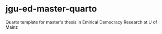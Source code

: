 # jgu-ed-master-quarto
 Quarto template for master's thesis in Emirical Democracy Research at U of Mainz
